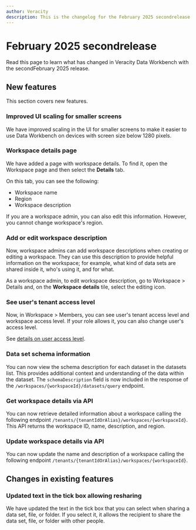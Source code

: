 ```yaml
---
author: Veracity
description: This is the changelog for the February 2025 secondrelease of Data Workbench.
---
```

# February 2025 secondrelease
Read this page to learn what has changed in Veracity Data Workbench with the secondFebruary 2025 release.

## New features
This section covers new features.

### Improved UI scaling for smaller screens
We have improved scaling in the UI for smaller screens to make it easier to use Data Workbench on devices with screen size below 1280 pixels.

### Workspace details page
We have added a page with workspace details. To find it, open the Workspace page and then select the **Details** tab.

On this tab, you can see the following:
* Workspace name
* Region
* Workspace description

If you are a workspace admin, you can also edit this information. However, you cannot change workspace's region.


### Add or edit workspace description
Now, workspace admins can add workspace descriptions when creating or editing a workspace. They can use this description to provide helpful information on the workspace; for example, what kind of data sets are shared inside it, who's using it, and for what.

As a workspace admin, to edit workspace description, go to Workspace > Details and, on the **Workspace details** tile, select the editing icon.

### See user's tenant access level
Now, in Workspace > Members, you can see user's tenant access level and workspace access level. If your role allows it, you can also change user's access level.

See [details on user access level](../usermanagement.md).

### Data set schema information
You can now view the schema description for each dataset in the datasets list. This provides additional context and understanding of the data within the dataset. The `schemaDescription` field is now included in the response of the `/workspaces/{workspaceId}/datasets/query` endpoint.

### Get workspace details via API
You can now retrieve detailed information about a workspace calling the following endpoint `/tenants/{tenantIdOrAlias}/workspaces/{workspaceId}`. This API returns the workspace ID, name, description, and region.

### Update workspace details via API
You can now update the name and description of a workspace calling the following endpoint `/tenants/{tenantIdOrAlias}/workspaces/{workspaceId}`.

## Changes in existing features

### Updated text in the tick box allowing resharing
We have updated the text in the tick box that you can select when sharing a data set, file, or folder. If you select it, it allows the recipient to share the data set, file, or folder with other people.